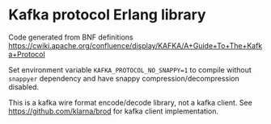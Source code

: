 # Kafka protocol Erlang library

Code generated from BNF definitions https://cwiki.apache.org/confluence/display/KAFKA/A+Guide+To+The+Kafka+Protocol

Set environment variable `KAFKA_PROTOCOL_NO_SNAPPY=1` to compile without 
`snappyer` dependency and have snappy compression/decompression disabled.

This is a kafka wire format encode/decode library, not a kafka client.
See https://github.com/klarna/brod for kafka client implementation.

